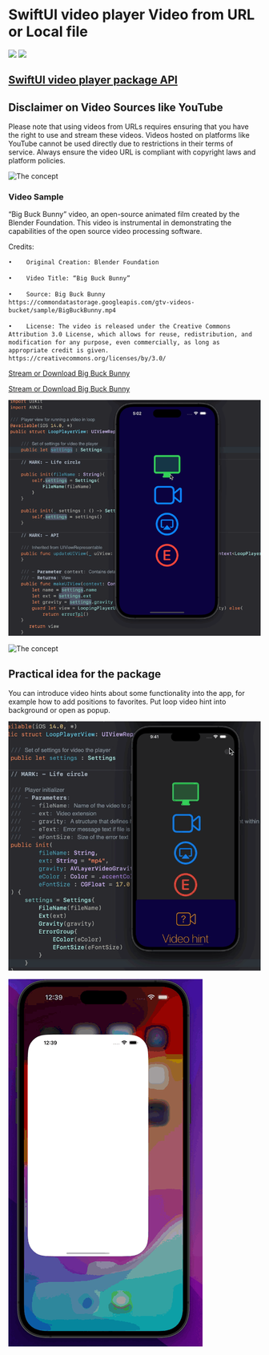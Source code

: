 # SwiftUI video player Video from URL or Local file

[![](https://img.shields.io/endpoint?url=https%3A%2F%2Fswiftpackageindex.com%2Fapi%2Fpackages%2FThe-Igor%2Fswiftui-loop-videoplayer%2Fbadge%3Ftype%3Dswift-versions)](https://swiftpackageindex.com/The-Igor/swiftui-loop-videoplayer)
[![](https://img.shields.io/endpoint?url=https%3A%2F%2Fswiftpackageindex.com%2Fapi%2Fpackages%2FThe-Igor%2Fswiftui-loop-videoplayer%2Fbadge%3Ftype%3Dplatforms)](https://swiftpackageindex.com/The-Igor/swiftui-loop-videoplayer)


## [ SwiftUI video player package API](https://github.com/The-Igor/swiftui-loop-videoplayer)

## Disclaimer on Video Sources like YouTube
Please note that using videos from URLs requires ensuring that you have the right to use and stream these videos. Videos hosted on platforms like YouTube cannot be used directly due to restrictions in their terms of service. Always ensure the video URL is compliant with copyright laws and platform policies. 
  
![The concept](https://github.com/The-Igor/swiftui-loop-videoplayer-example/blob/main/swiftui-loop-videoplayer-example/img/filters.gif)

### Video Sample

“Big Buck Bunny” video, an open-source animated film created by the Blender Foundation. This video is instrumental in demonstrating the capabilities of the open source video processing software.

Credits:

    •    Original Creation: Blender Foundation

    •    Video Title: “Big Buck Bunny”

    •    Source: Big Buck Bunny https://commondatastorage.googleapis.com/gtv-videos-bucket/sample/BigBuckBunny.mp4

    •    License: The video is released under the Creative Commons Attribution 3.0 License, which allows for reuse, redistribution, and modification for any purpose, even commercially, as long as appropriate credit is given. https://creativecommons.org/licenses/by/3.0/

[Stream or Download Big Buck Bunny](https://commondatastorage.googleapis.com/gtv-videos-bucket/sample/BigBuckBunny.mp4)

[Stream or Download Big Buck Bunny](https://commondatastorage.googleapis.com/gtv-videos-bucket/sample/BigBuckBunny.mp4)

![The concept](https://github.com/The-Igor/swiftui-loop-videoplayer-example/blob/main/swiftui-loop-videoplayer-example/img/swiftui.gif)
  
![The concept](https://github.com/The-Igor/swiftui-loop-videoplayer-example/blob/main/swiftui-loop-videoplayer-example/img/macos.gif) 
  
## Practical idea for the package
You can introduce video hints about some functionality into the app, for example how to add positions to favorites. Put loop video hint into background or open as popup.

![The concept](https://github.com/The-Igor/swiftui-loop-videoplayer-example/blob/main/swiftui-loop-videoplayer-example/img/swiftui_video_hint.gif)

![The concept](https://github.com/The-Igor/swiftui-loop-videoplayer-example/blob/main/swiftui-loop-videoplayer-example/img/tip_video_swiftui.gif)
